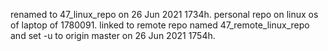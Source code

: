 renamed to 47_linux_repo on 26 Jun 2021 1734h.
personal repo on linux os of laptop of 1780091.
linked to remote repo named 47_remote_linux_repo and set -u to origin master on 26 Jun 2021 1754h.
